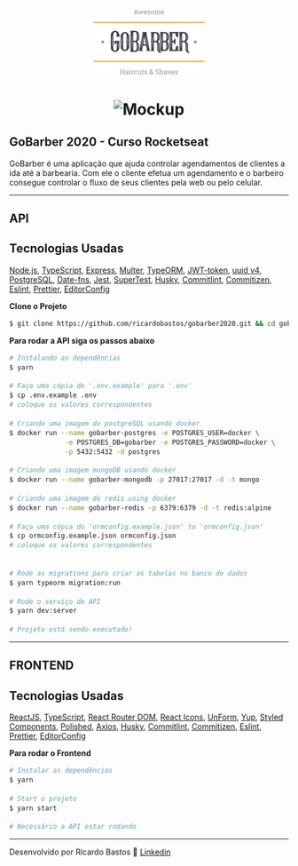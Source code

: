 <h1 align="center">
	<img alt="GoStack" src="logo.svg" width="200px" />
</h1>
<h1 align="center">
	<img alt="Mockup" src="https://res.cloudinary.com/dpicpf4yh/image/upload/v1592254901/gobarber_ag8weh.png">
</h1>

## GoBarber 2020 - Curso Rocketseat

GoBarber é uma aplicação que ajuda controlar agendamentos de clientes a ida até a barbearia. Com ele o cliente efetua um agendamento e o barbeiro consegue controlar o fluxo de seus clientes pela web ou pelo celular.

---

## API

## Tecnologias Usadas

[Node.js](https://nodejs.org/en/), [TypeScript](https://www.typescriptlang.org/), [Express](https://expressjs.com/pt-br/), [Multer](https://github.com/expressjs/multer), [TypeORM](https://typeorm.io/#/), [JWT-token](https://jwt.io/), [uuid v4](https://github.com/thenativeweb/uuidv4/), [PostgreSQL](https://www.postgresql.org/), [Date-fns](https://date-fns.org/), [Jest](https://jestjs.io/), [SuperTest](https://github.com/visionmedia/supertest), [Husky](https://github.com/typicode/husky), [Commitlint](https://github.com/conventional-changelog/commitlint), [Commitizen](https://github.com/commitizen/cz-cli), [Eslint](https://eslint.org/), [Prettier](https://prettier.io/), [EditorConfig](https://editorconfig.org/)

**Clone o Projeto**

```bash
$ git clone https://github.com/ricardobastos/gobarber2020.git && cd gobarber2020
```

**Para rodar a API siga os passos abaixo**

```bash
# Instalando as dependências
$ yarn

# Faça uma cópia de '.env.example' para '.env'
$ cp .env.example .env
# coloque os valores correspondentes

# Criando uma imagem do postgreSQL usando docker
$ docker run --name gobarber-postgres -e POSTGRES_USER=docker \
              -e POSTGRES_DB=gobarber -e POSTGRES_PASSWORD=docker \
              -p 5432:5432 -d postgres

# Criando uma imagem mongoDB usando docker
$ docker run --name gobarber-mongodb -p 27017:27017 -d -t mongo

# Criando uma imagem do redis using docker
$ docker run --name gobarber-redis -p 6379:6379 -d -t redis:alpine

# Faça uma cópia do 'ormconfig.example.json' to 'ormconfig.json'
$ cp ormconfig.example.json ormconfig.json
# coloque os valores correspondentes


# Rode as migrations para criar as tabelas no banco de dados
$ yarn typeorm migration:run

# Rode o serviço de API
$ yarn dev:server

# Projeto está sendo executado!
```

---

## FRONTEND

## Tecnologias Usadas

[ReactJS](https://reactjs.org/), [TypeScript](https://www.typescriptlang.org/), [React Router DOM](https://reacttraining.com/react-router/), [React Icons](https://react-icons.netlify.com/#/), [UnForm](https://unform.dev/), [Yup](https://github.com/jquense/yup), [Styled Components](https://styled-components.com/), [Polished](https://github.com/styled-components/polished), [Axios](https://github.com/axios/axios), [Husky](https://github.com/typicode/husky), [Commitlint](https://github.com/conventional-changelog/commitlint), [Commitizen](https://github.com/commitizen/cz-cli), [Eslint](https://eslint.org/), [Prettier](https://prettier.io/), [EditorConfig](https://editorconfig.org/)

**Para rodar o Frontend**

```bash
# Instalar as dependências
$ yarn

# Start o projeto
$ yarn start

# Necessário a API estar rodando
```

---

Desenvolvido por Ricardo Bastos 🙏 [Linkedin](https://www.linkedin.com/in/ricardo3bastos/)
